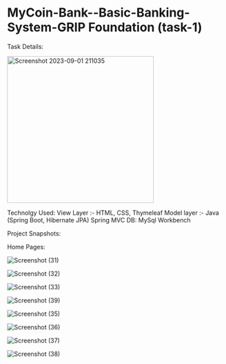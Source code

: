 # MyCoin-Bank--Basic-Banking-System-GRIP Foundation (task-1)

Task Details:



<img width="340" alt="Screenshot 2023-09-01 211035" src="https://github.com/divyanishende1902/MyCoin-Bank--Basic-Banking-System-GRIP/assets/141179340/e57e8c01-a0f3-4540-9b8c-3ff1608351e1">


Technolgy Used:
View Layer :- HTML, CSS, Thymeleaf
Model layer :- Java (Spring Boot, Hibernate JPA)
Spring MVC 
DB: MySql Workbench

Project Snapshots:

Home Pages:


![Screenshot (31)](https://github.com/divyanishende1902/MyCoin-Bank--Basic-Banking-System-GRIP/assets/141179340/e4ff653d-a14d-4f1e-b75b-15775f1ce0a5)

![Screenshot (32)](https://github.com/divyanishende1902/MyCoin-Bank--Basic-Banking-System-GRIP/assets/141179340/ddf373d1-4b0f-478f-9823-45278a86cbce)

![Screenshot (33)](https://github.com/divyanishende1902/MyCoin-Bank--Basic-Banking-System-GRIP/assets/141179340/a7c2d71a-1ab4-4747-b16e-64db6bef9528)

![Screenshot (39)](https://github.com/divyanishende1902/MyCoin-Bank--Basic-Banking-System-GRIP/assets/141179340/1a6c0df0-39d1-43eb-a383-33652a278e50)

![Screenshot (35)](https://github.com/divyanishende1902/MyCoin-Bank--Basic-Banking-System-GRIP/assets/141179340/f0f5e653-f5d7-4b40-be7a-7ded8462bc1c)

![Screenshot (36)](https://github.com/divyanishende1902/MyCoin-Bank--Basic-Banking-System-GRIP/assets/141179340/e42af1b7-b542-4516-875f-c758034062ca)

![Screenshot (37)](https://github.com/divyanishende1902/MyCoin-Bank--Basic-Banking-System-GRIP/assets/141179340/512a8772-243a-4833-89ee-89cf061aa72f)

![Screenshot (38)](https://github.com/divyanishende1902/MyCoin-Bank--Basic-Banking-System-GRIP/assets/141179340/2ccce0da-bf57-464c-9663-138e68bfd675)






